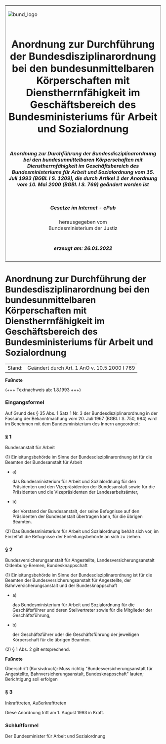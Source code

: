 <span id="DECKBLATT.html"></span>

<table border="0" frame="border" width="100%">

<tr valign="top">

<td align="left">

![bund\_logo](BfJ_2021_Web_de_de.gif)

</td>

<td align="right">

 

</td>

</tr>

<tr align="center" valign="middle">

<td colspan="2">

# Anordnung zur Durchführung der Bundesdisziplinarordnung bei den bundesunmittelbaren Körperschaften mit Dienstherrnfähigkeit im Geschäftsbereich des Bundesministeriums für Arbeit und Sozialordnung

</td>

</tr>

<tr align="center" valign="middle">

<td colspan="2">

##### Anordnung zur Durchführung der Bundesdisziplinarordnung bei den bundesunmittelbaren Körperschaften mit Dienstherrnfähigkeit im Geschäftsbereich des Bundesministeriums für Arbeit und Sozialordnung vom 15. Juli 1993 (BGBl. I S. 1209), die durch Artikel 1 der Anordnung vom 10. Mai 2000 (BGBl. I S. 769) geändert worden ist

</td>

</tr>

<tr align="center" valign="middle">

<td colspan="2">

  
  

##### Gesetze im Internet - ePub  
  
herausgegeben vom  
Bundesministerium der Justiz

</td>

</tr>

<tr align="center" valign="bottom">

<td colspan="2">

  
  

##### erzeugt am: 26.01.2022

</td>

</tr>

</table>

<span id="BJNR120900993.html"></span>

# Anordnung zur Durchführung der Bundesdisziplinarordnung bei den bundesunmittelbaren Körperschaften mit Dienstherrnfähigkeit im Geschäftsbereich des Bundesministeriums für Arbeit und Sozialordnung

<div>

<div class="jnhtml">

|        |                                              |
| ------ | -------------------------------------------- |
| Stand: | Geändert durch Art. 1 AnO v. 10.5.2000 I 769 |

</div>

</div>

<div>

  
**Fußnote**

<div class="jnhtml">

<div>

<div class="jurAbsatz">

(+++ Textnachweis ab: 1.8.1993 +++)

</div>

</div>

</div>

</div>

<span id="BJNR120900993BJNE000100307.html"></span>

### Eingangsformel  

<div>

<div class="jnhtml">

<div>

<div class="jurAbsatz">

Auf Grund des § 35 Abs. 1 Satz 1 Nr. 3 der Bundesdisziplinarordnung in
der Fassung der Bekanntmachung vom 20. Juli 1967 (BGBl. I S. 750, 984)
wird im Benehmen mit dem Bundesministerium des Innern angeordnet:

</div>

</div>

</div>

</div>

<span id="BJNR120900993BJNE000200307.html"></span>

### § 1  
Bundesanstalt für Arbeit

<div>

<div class="jnhtml">

<div>

<div class="jurAbsatz">

(1) Einleitungsbehörde im Sinne der Bundesdisziplinarordnung ist für die
Beamten der Bundesanstalt für Arbeit

  - a)
    
    <div style="">
    
    das Bundesministerium für Arbeit und Sozialordnung für den
    Präsidenten und den Vizepräsidenten der Bundesanstalt sowie für die
    Präsidenten und die Vizepräsidenten der Landesarbeitsämter,
    
    </div>

  - b)
    
    <div style="">
    
    der Vorstand der Bundesanstalt, der seine Befugnisse auf den
    Präsidenten der Bundesanstalt übertragen kann, für die übrigen
    Beamten.
    
    </div>

</div>

<div class="jurAbsatz">

(2) Das Bundesministerium für Arbeit und Sozialordnung behält sich vor,
im Einzelfall die Befugnisse der Einleitungsbehörde an sich zu ziehen.

</div>

</div>

</div>

</div>

<span id="BJNR120900993BJNE000301320.html"></span>

### § 2  
Bundesversicherungsanstalt für Angestellte, Landesversicherungsanstalt Oldenburg-Bremen, Bundesknappschaft

<div>

<div class="jnhtml">

<div>

<div class="jurAbsatz">

(1) Einleitungsbehörde im Sinne der Bundesdisziplinarordnung ist für die
Beamten der Bundesversicherungsanstalt für Angestellte, der
Bahnversicherungsanstalt und der Bundesknappschaft

  - a)
    
    <div style="">
    
    das Bundesministerium für Arbeit und Sozialordnung für die
    Geschäftsführer und deren Stellvertreter sowie für die Mitglieder
    der Geschäftsführung,
    
    </div>

  - b)
    
    <div style="">
    
    der Geschäftsführer oder die Geschäftsführung der jeweiligen
    Körperschaft für die übrigen Beamten.
    
    </div>

</div>

<div class="jurAbsatz">

(2) § 1 Abs. 2 gilt entsprechend.

</div>

</div>

</div>

</div>

<div>

  
**Fußnote**

<div class="jnhtml">

<div>

<div class="jurAbsatz">

Überschrift (Kursivdruck): Muss richtig "Bundesversicherungsanstalt für
Angestellte, Bahnversicherungsanstalt, Bundesknappschaft" lauten;
Berichtigung soll erfolgen

</div>

</div>

</div>

</div>

<span id="BJNR120900993BJNE000400307.html"></span>

### § 3  
Inkrafttreten, Außerkrafttreten

<div>

<div class="jnhtml">

<div>

<div class="jurAbsatz">

Diese Anordnung tritt am 1. August 1993 in Kraft.

</div>

</div>

</div>

</div>

<span id="BJNR120900993BJNE000500307.html"></span>

### Schlußformel  

<div>

<div class="jnhtml">

<div>

<div class="jurAbsatz">

<span class="SP">Der Bundesminister für Arbeit und Sozialordnung</span>

</div>

</div>

</div>

</div>
